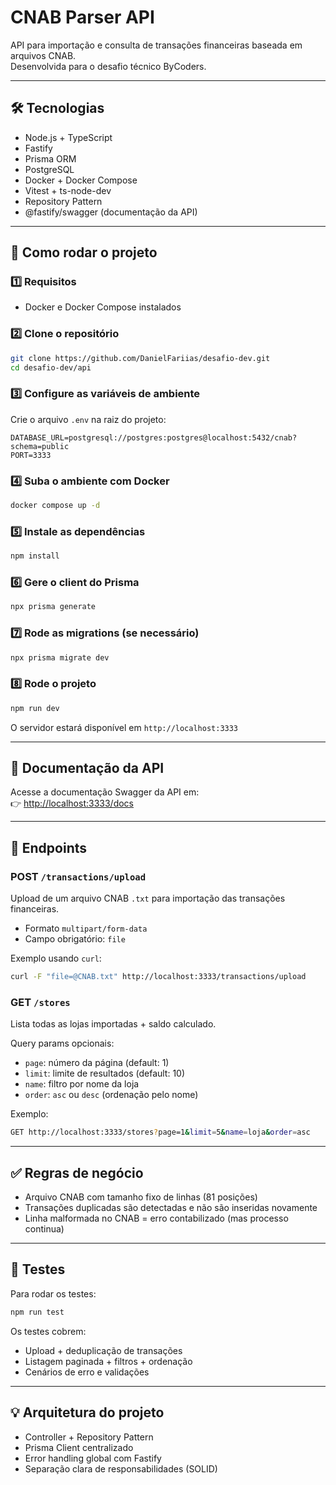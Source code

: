 # CNAB Parser API

API para importação e consulta de transações financeiras baseada em arquivos CNAB.  
Desenvolvida para o desafio técnico ByCoders.

---

## 🛠️ Tecnologias

- Node.js + TypeScript
- Fastify
- Prisma ORM
- PostgreSQL
- Docker + Docker Compose
- Vitest + ts-node-dev
- Repository Pattern
- @fastify/swagger (documentação da API)

---

## 🚀 Como rodar o projeto

### 1️⃣ Requisitos

- Docker e Docker Compose instalados

### 2️⃣ Clone o repositório

```bash
git clone https://github.com/DanielFariias/desafio-dev.git
cd desafio-dev/api
```

### 3️⃣ Configure as variáveis de ambiente

Crie o arquivo `.env` na raiz do projeto:

```env
DATABASE_URL=postgresql://postgres:postgres@localhost:5432/cnab?schema=public
PORT=3333
```

### 4️⃣ Suba o ambiente com Docker

```bash
docker compose up -d
```

### 5️⃣ Instale as dependências

```bash
npm install
```

### 6️⃣ Gere o client do Prisma

```bash
npx prisma generate
```

### 7️⃣ Rode as migrations (se necessário)

```bash
npx prisma migrate dev
```

### 8️⃣ Rode o projeto

```bash
npm run dev
```

O servidor estará disponível em `http://localhost:3333`

---

## 📝 Documentação da API

Acesse a documentação Swagger da API em:  
👉 [http://localhost:3333/docs](http://localhost:3333/docs)

---

## 🎯 Endpoints

### POST `/transactions/upload`

Upload de um arquivo CNAB `.txt` para importação das transações financeiras.

- Formato `multipart/form-data`
- Campo obrigatório: `file`

Exemplo usando `curl`:
```bash
curl -F "file=@CNAB.txt" http://localhost:3333/transactions/upload
```

### GET `/stores`

Lista todas as lojas importadas + saldo calculado.

Query params opcionais:
- `page`: número da página (default: 1)
- `limit`: limite de resultados (default: 10)
- `name`: filtro por nome da loja
- `order`: `asc` ou `desc` (ordenação pelo nome)

Exemplo:
```bash
GET http://localhost:3333/stores?page=1&limit=5&name=loja&order=asc
```

---

## ✅ Regras de negócio

- Arquivo CNAB com tamanho fixo de linhas (81 posições)
- Transações duplicadas são detectadas e não são inseridas novamente
- Linha malformada no CNAB = erro contabilizado (mas processo continua)

---

## 🎯 Testes

Para rodar os testes:

```bash
npm run test
```

Os testes cobrem:
- Upload + deduplicação de transações
- Listagem paginada + filtros + ordenação
- Cenários de erro e validações

---

## 💡 Arquitetura do projeto

- Controller + Repository Pattern
- Prisma Client centralizado
- Error handling global com Fastify
- Separação clara de responsabilidades (SOLID)
